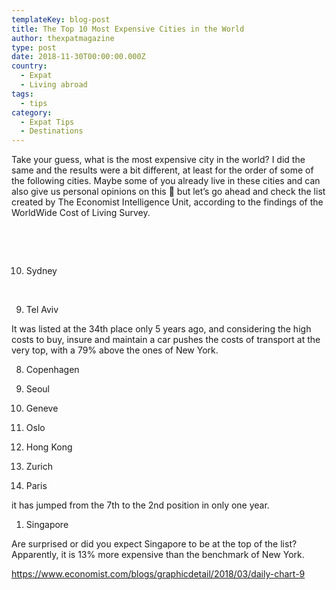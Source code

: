 ```yaml
---
templateKey: blog-post
title: The Top 10 Most Expensive Cities in the World
author: thexpatmagazine
type: post
date: 2018-11-30T00:00:00.000Z
country:
  - Expat
  - Living abroad
tags:
  - tips
category:
  - Expat Tips
  - Destinations
---
```


Take your guess, what is the most expensive city in the world? I did the same and the results were a bit different, at least for the order of some of the following cities. Maybe some of you already live in these cities and can also give us personal opinions on this 🙂 but let&#8217;s go ahead and check the list created by The Economist Intelligence Unit, according to the findings of the WorldWide Cost of Living Survey.

&nbsp;

&nbsp;

10. Sydney

&nbsp;

9. Tel Aviv

It was listed at the 34th place only 5 years ago, and considering the high costs to buy, insure and maintain a car pushes the costs of transport at the very top, with a 79% above the ones of New York.

8. Copenhagen

9. Seoul

10. Geneve

11. Oslo

12. Hong Kong

13. Zurich

14. Paris

it has jumped from the 7th to the 2nd position in only one year.

1. Singapore

Are surprised or did you expect Singapore to be at the top of the list? Apparently, it is 13% more expensive than the benchmark of New York.

https://www.economist.com/blogs/graphicdetail/2018/03/daily-chart-9
